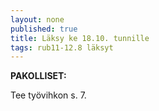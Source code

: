 ```yaml
---
layout: none
published: true
title: Läksy ke 18.10. tunnille
tags: rub11-12.8 läksyt
---
```

**PAKOLLISET:**

Tee työvihkon s. 7.



